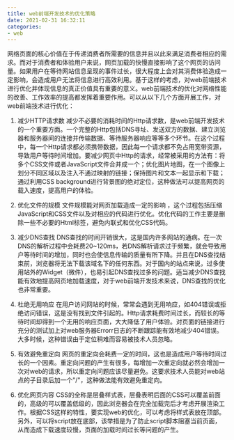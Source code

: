 ```yaml
---
title: web前端开发技术的优化策略
date: 2021-02-31 16:32:11
categories:
- web
---
```


网络页面的核心价值在于传递消费者所需要的信息并且以此来满足消费者相应的需求。而对于消费者和体验用户来说，网页加载的快慢直接影响了这个网页的访问量。如果用户在等待网站信息呈现的事件过长，很大程度上会对其消费体验造成一定影响，会造成用户无法将信息进行高效利用。基于这样的考虑，对web前端技术进行优化并体现信息的真正价值具有重要的意义。web前端技术的优化对网络性能的改善、工作效率的提高都发挥着重要作用。可以从以下几个方面开展工作，对web前端技术进行优化：

1. 减少HTTP请求数
减少不必要的消耗时间的Http请求数，是web前端开发技术的一个重要方面。一个完整的Http包括DNS寻址、发送双方的数据、建立浏览器和服务器间的连接并传输数据、等待服务器响应等等多个环节。在这个过程中，每一个Http请求都必须携带数据，因此每一个请求都不免占用宽带资源，导致用户等待时间增加。要减少网页中Http的请求，经常被采用的方法有：将多个CSS文件或者JavaScript文件合并成一个；优化图片地图，在一个图像上划分不同区域以及注入不通过映射的链接；保持图片和文本一起显示和下载；通过利用CSS background进行背景图的绝对定位，这种做法可以提高网页的载入速度，提高用户的体验。

2. 优化文件的规模
文件规模能对网页加载造成一定的影响 ，这个过程包括压缩JavaScript和CSS文件以及对相应的代码进行优化。优化代码的工作主要是删除一些不必要的Html标签，避免内联式和优化CSS代码。

3. 减少DNS查找
DNS查找的时间开销很大，这是国内许多网站的通病。在一次DNS的解析过程中会耗费20~120ms，若DNS解析请求过于频繁，就会导致用户等待时间的增加，同时也会使信息传输的质量有所下降。并且在DNS查找结束前，浏览器将无法下载该域名下的任何东西。对于国内的站点来说，过多使用站外的Widget（微件），也易引起DNS查找过多的问题。适当减少DNS查找能有效地提高网页地加载速度，对于web前端开发技术来说，DNS查找的优化也非常重要。

4. 杜绝无用响应
在用户访问网站的时候，常常会遇到无用响应，如404错误或拒绝访问错误，这是没有找到文件引起的。Http请求耗费时间过长，而较长的等待时间却得到一个无用的响应页面，大大降低了用户体验。对页面的链接进行充分的测试加上对web服务器Errorr日志的不断跟踪能有效地减少404错误。大多时候，这种错误由于定位稍难而容易被技术人员忽略。

5. 有效避免重定向
网页的重定向会耗费一定的时间，这也是造成用户等待时间过长的一个因素。重定向问题的产生有很多，每增加一次重定向就必然会增加一次对web的请求，所以重定向问题应该尽量避免。这要求技术人员能对web站点的子目录后加一个"/"，这种做法能有效避免重定向。

6. 优化网页内容
CSS的全称是层叠样式表，层叠表明后面的CSS可以覆盖前面的，高级的可以覆盖低级的，因此浏览器会在完全加载完后才考虑开展渲染工作。根据CSS这样的特性，要实现web的优化，可以考虑将样式表放在顶部。另外，可以将script放在底部，该举措是为了防止script脚本阻塞当前页面，从而造成下载速度较慢，页面的加载时间过长等问题的产生。
